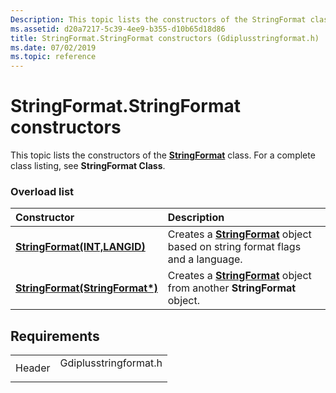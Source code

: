 ```yaml
---
Description: This topic lists the constructors of the StringFormat class. For a complete class listing, see StringFormat Class.
ms.assetid: d20a7217-5c39-4ee9-b355-d10b65d18d86
title: StringFormat.StringFormat constructors (Gdiplusstringformat.h)
ms.date: 07/02/2019
ms.topic: reference
---
```


# StringFormat.StringFormat constructors

This topic lists the constructors of the [**StringFormat**](https://msdn.microsoft.com/library/ms534510(v=VS.85).aspx) class. For a complete class listing, see **StringFormat Class**.

### Overload list



| Constructor                                                                                        | Description                                                                                                                        |
|:---------------------------------------------------------------------------------------------------|:-----------------------------------------------------------------------------------------------------------------------------------|
| [**StringFormat(INT,LANGID)**](https://msdn.microsoft.com/library/ms534732(v=VS.85).aspx) | Creates a [**StringFormat**](https://msdn.microsoft.com/library/ms534510(v=VS.85).aspx) object based on string format flags and a language.<br/> |
| [**StringFormat(StringFormat\*)**](https://msdn.microsoft.com/library/ms534733(v=VS.85).aspx)           | Creates a [**StringFormat**](https://msdn.microsoft.com/library/ms534510(v=VS.85).aspx) object from another **StringFormat** object.<br/>        |



## Requirements



|                   |                                                                                                  |
|-------------------|--------------------------------------------------------------------------------------------------|
| Header<br/> | <dl> <dt>Gdiplusstringformat.h</dt> </dl> |



 

 




